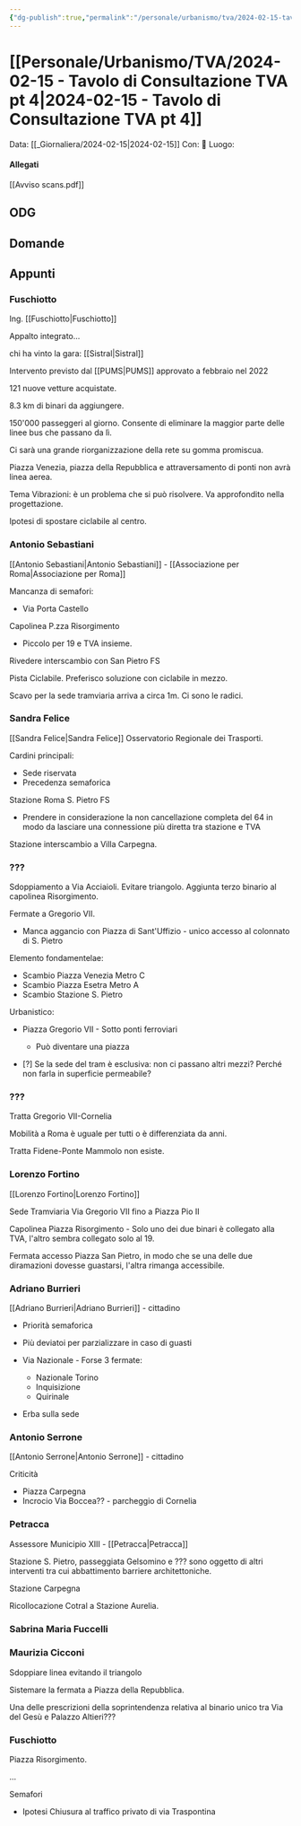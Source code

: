 ```yaml
---
{"dg-publish":true,"permalink":"/personale/urbanismo/tva/2024-02-15-tavolo-di-consultazione-tva-pt-4/"}
---
```


# [[Personale/Urbanismo/TVA/2024-02-15 - Tavolo di Consultazione TVA pt 4\|2024-02-15 - Tavolo di Consultazione TVA pt 4]]
Data: [[_Giornaliera/2024-02-15\|2024-02-15]]
Con: 
📍 Luogo: 


#### Allegati

[[Avviso scans.pdf]]

## ODG


## Domande

## Appunti



### Fuschiotto

Ing. [[Fuschiotto\|Fuschiotto]]

Appalto integrato...

chi ha vinto la gara: [[Sistral\|Sistral]]

Intervento previsto dal [[PUMS\|PUMS]] approvato a febbraio nel 2022

121 nuove vetture acquistate.

8.3 km di binari da aggiungere.

150'000 passeggeri al giorno. Consente di eliminare la maggior parte delle linee bus che passano da lì.

Ci sarà una grande riorganizzazione della rete su gomma promiscua.

Piazza Venezia, piazza della Repubblica e attraversamento di ponti non avrà linea aerea.

Tema Vibrazioni: è un problema che si può risolvere. Va approfondito nella progettazione. 


Ipotesi di spostare ciclabile al centro. 


### Antonio Sebastiani

[[Antonio Sebastiani\|Antonio Sebastiani]] - [[Associazione per Roma\|Associazione per Roma]]

Mancanza di semafori:
- Via Porta Castello

Capolinea P.zza Risorgimento
- Piccolo per 19 e TVA insieme.

Rivedere interscambio con San Pietro FS

Pista Ciclabile. Preferisco soluzione con ciclabile in mezzo.

Scavo per la sede tramviaria arriva a circa 1m. Ci sono le radici. 


### Sandra Felice

[[Sandra Felice\|Sandra Felice]] Osservatorio Regionale dei Trasporti.

Cardini principali:
- Sede riservata
- Precedenza semaforica

Stazione Roma S. Pietro FS
- Prendere in considerazione la non cancellazione completa del 64 in modo da lasciare una connessione più diretta tra stazione e TVA

Stazione interscambio a Villa Carpegna.

### ???

Sdoppiamento a Via Acciaioli. Evitare triangolo. 
Aggiunta terzo binario al capolinea Risorgimento.

Fermate a Gregorio VII.
- Manca aggancio con Piazza di Sant'Uffizio - unico accesso al colonnato di S. Pietro

Elemento fondamentelae:
- Scambio Piazza Venezia Metro C
- Scambio Piazza Esetra Metro A
- Scambio Stazione S. Pietro

Urbanistico:
- Piazza Gregorio VII - Sotto ponti ferroviari
	- Può diventare una piazza


- [?] Se la sede del tram è esclusiva: non ci passano altri mezzi? Perché non farla in superficie permeabile?

### ??? 

Tratta Gregorio VII-Cornelia

Mobilità a Roma è uguale per tutti o è differenziata da anni.

Tratta Fidene-Ponte Mammolo non esiste.


### Lorenzo Fortino

[[Lorenzo Fortino\|Lorenzo Fortino]]

Sede Tramviaria Via Gregorio VII fino a Piazza Pio II

Capolinea Piazza Risorgimento - Solo uno dei due binari è collegato alla TVA, l'altro sembra collegato solo al 19.

Fermata accesso Piazza San Pietro, in modo che se una delle due diramazioni dovesse guastarsi, l'altra rimanga accessibile.

### Adriano Burrieri

[[Adriano Burrieri\|Adriano Burrieri]] - cittadino

- Priorità semaforica

- Più deviatoi per parzializzare in caso di guasti

- Via Nazionale - Forse 3 fermate:
	- Nazionale Torino
	- Inquisizione
	- Quirinale

- Erba sulla sede

### Antonio Serrone

[[Antonio Serrone\|Antonio Serrone]] - cittadino

Criticità
- Piazza Carpegna
- Incrocio Via Boccea?? - parcheggio di Cornelia

### Petracca

Assessore Municipio XIII - [[Petracca\|Petracca]]

Stazione S. Pietro, passeggiata Gelsomino e ??? sono oggetto di altri interventi tra cui abbattimento barriere architettoniche.

Stazione Carpegna

Ricollocazione Cotral a Stazione Aurelia.


### Sabrina Maria Fuccelli














### Maurizia Cicconi

Sdoppiare linea evitando il triangolo

Sistemare la fermata a Piazza della Repubblica.

Una delle prescrizioni della soprintendenza relativa al binario unico tra Via del Gesù e Palazzo Altieri??? 


### Fuschiotto

Piazza Risorgimento.

...


Semafori
- Ipotesi Chiusura al traffico privato di via Traspontina

